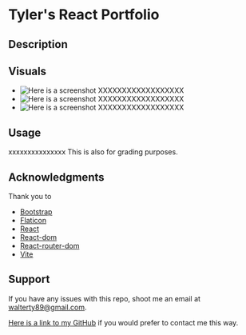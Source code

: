 # Tyler's React Portfolio

## Description


## Visuals
* ![Here is a screenshot](xxxxxxxxxx) XXXXXXXXXXXXXXXXXX
* ![Here is a screenshot](xxxxxxxxxx) XXXXXXXXXXXXXXXXXX
* ![Here is a screenshot](xxxxxxxxxx) XXXXXXXXXXXXXXXXXX

## Usage
xxxxxxxxxxxxxxx This is also for grading purposes.

## Acknowledgments
Thank you to 
* [Bootstrap](https://getbootstrap.com/docs/5.3/getting-started/introduction/)
* [Flaticon](https://www.flaticon.com/)
* [React](https://react.dev/)
* [React-dom](https://www.npmjs.com/package/react-dom)
* [React-router-dom](https://www.npmjs.com/package/react-router-dom)
* [Vite](https://vitejs.dev/)


## Support
If you have any issues with this repo, shoot me an email at walterty89@gmail.com. 

[Here is a link to my GitHub](https://github.com/TyWalter) if you would prefer to contact me this way.

